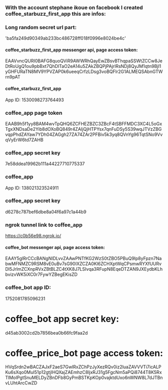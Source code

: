 ### With the account stephane ikoue on facebook I created coffee_starbuzz_first_app this are infos:

### Long random secret url part:
'ba5fa249d90349ab233bc486728ff018f0996e8024be4c'

#### coffee_starbuzz_first_app messenger api, page access token: 

EAAVvncQURI0BAFG8quoQViR9AWWRhQayEwZBsvBThqpaSSWtZCCw8JeDtRoUgQ1ou9pbBxt7QhDlTaO2eA14u5ZAkZBQPjPAjrlRsNDj8QyJM1qtn9Bjl1yGHFURaTN8MV9YPVZAP0k6ueeqCrfzLDsg3voBQFlr2G1ALMEQSAbnGTWrn9pAT

#### coffee_starbuzz_first_app
App ID: 1530098273764493


### coffee_app page token

EAAB9h5f1yy8BAM4wvTpQHQ6ZCFHEZBZC3ZBcF4tSBFFMDC3XC4L5oGxTgxXNDsaDe2Yib8dOXoBQ849r4ZAIjQjHTPYsx7qnFuDSy5S39wqJTVzZBGvqpPhdZAYaw7YDh04ZAGgh27ZA74ZAr2PFBiv5k3yq8QVnYg96TqtSNo9VvqVyErW6td7ZAHB

### coffee_app secret key
7e58ddea19962b111a44227710775337

### coffee_app
App ID: 138021323524911

### coffee_app secret key

d6278c787bef6dbe8a04f6a97c1a44b9

### ngrok tunnel link to coffee_app

https://c0b56e98.ngrok.io/


#### coffee_bot messenger api, page access token:

EAAY5glRrCCcBANgNIDLvvZAAwPNTfKG2WzS0tZBO5PBuQ9lp8yFpzn7NabwMFNMZC9RSM8vE0uBv7sG90IXZCZA0Kl6ZCHXptWqCPsmwRYXfUURvDI5JrlmZCXnpRVxZBtBLZC4tXK8J7LSIvqa3RFupN8EqeDTZAN9JXEydbKLhbvizvWK5iXC0r7FywYZBegEKisZD

### coffee_bot app ID:

1752081785096231

# coffee_bot app secret key:

d45ab3002cd2b7856bea0b66fc9faa2d


# coffee_price_bot page access token:
HVqSrdn2wBACZAJxF2aeS7GwlRxZChPzJyXezRQv0iz2luaZAVVVTi7icALPKu6sXqo0MuI51p12gtjIHQXajZAEmhzC8ljxRJ31g5FgcNm5aPQi8744T8K5RxTlMoIPgtSnuMELDyZBnDFb8GyPmBSTKpKOp0vajktdUxo6nWNW8L7dJTBnvLUhtArcCwZD
